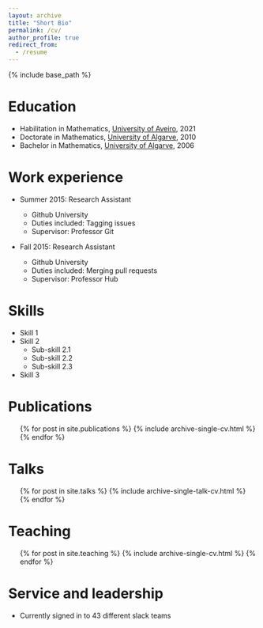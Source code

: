 ```yaml
---
layout: archive
title: "Short Bio"
permalink: /cv/
author_profile: true
redirect_from:
  - /resume
---
```


{% include base_path %}

Education
======
* Habilitation in Mathematics, [University of Aveiro](http://www.ua.pt), 2021
* Doctorate in Mathematics, [University of Algarve](http://www.ualg.pt), 2010
* Bachelor in Mathematics, [University of Algarve](http://www.ualg.pt), 2006



Work experience
======
* Summer 2015: Research Assistant
  * Github University
  * Duties included: Tagging issues
  * Supervisor: Professor Git

* Fall 2015: Research Assistant
  * Github University
  * Duties included: Merging pull requests
  * Supervisor: Professor Hub
  
Skills
======
* Skill 1
* Skill 2
  * Sub-skill 2.1
  * Sub-skill 2.2
  * Sub-skill 2.3
* Skill 3

Publications
======
  <ul>{% for post in site.publications %}
    {% include archive-single-cv.html %}
  {% endfor %}</ul>
  
Talks
======
  <ul>{% for post in site.talks %}
    {% include archive-single-talk-cv.html %}
  {% endfor %}</ul>
  
Teaching
======
  <ul>{% for post in site.teaching %}
    {% include archive-single-cv.html %}
  {% endfor %}</ul>
  
Service and leadership
======
* Currently signed in to 43 different slack teams
